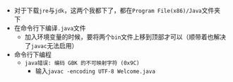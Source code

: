 * 对于下载```jre```与```jdk```，这两个我都下了，都在```Program File(x86)/Java```文件夹下
* 在命令行下编译```.java```文件
  * 加入环境变量的时候，要将两个```bin```文件上移到顶部才可以（顺带着也解决了```javac```无法启用）
* 命令行下编程
  * ```java错误: 编码 GBK 的不可映射字符 (0x9C)```
    * 输入```javac -encoding UTF-8 Welcome.java```
